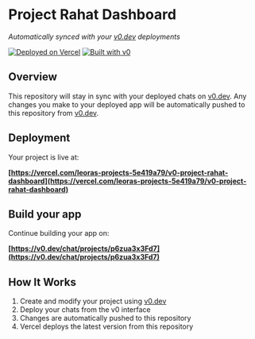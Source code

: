 # Project Rahat Dashboard

*Automatically synced with your [v0.dev](https://v0.dev) deployments*

[![Deployed on Vercel](https://img.shields.io/badge/Deployed%20on-Vercel-black?style=for-the-badge&logo=vercel)](https://vercel.com/leoras-projects-5e419a79/v0-project-rahat-dashboard)
[![Built with v0](https://img.shields.io/badge/Built%20with-v0.dev-black?style=for-the-badge)](https://v0.dev/chat/projects/p6zua3x3Fd7)

## Overview

This repository will stay in sync with your deployed chats on [v0.dev](https://v0.dev).
Any changes you make to your deployed app will be automatically pushed to this repository from [v0.dev](https://v0.dev).

## Deployment

Your project is live at:

**[https://vercel.com/leoras-projects-5e419a79/v0-project-rahat-dashboard](https://vercel.com/leoras-projects-5e419a79/v0-project-rahat-dashboard)**

## Build your app

Continue building your app on:

**[https://v0.dev/chat/projects/p6zua3x3Fd7](https://v0.dev/chat/projects/p6zua3x3Fd7)**

## How It Works

1. Create and modify your project using [v0.dev](https://v0.dev)
2. Deploy your chats from the v0 interface
3. Changes are automatically pushed to this repository
4. Vercel deploys the latest version from this repository
